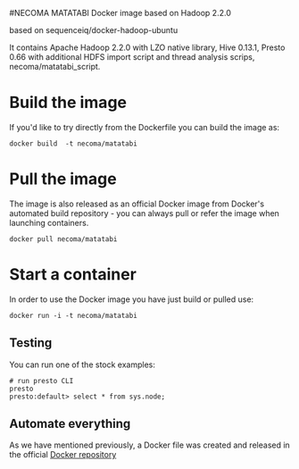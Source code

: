 #NECOMA MATATABI Docker image based on Hadoop 2.2.0

based on sequenceiq/docker-hadoop-ubuntu

It contains Apache Hadoop 2.2.0 with LZO native library, Hive 0.13.1, Presto 0.66 with additional HDFS import script and thread analysis scrips, necoma/matatabi_script.

# Build the image

If you'd like to try directly from the Dockerfile you can build the image as:

```
docker build  -t necoma/matatabi
```
# Pull the image

The image is also released as an official Docker image from Docker's automated build repository - you can always pull or refer the image when launching containers.

```
docker pull necoma/matatabi
```

# Start a container

In order to use the Docker image you have just build or pulled use:

```
docker run -i -t necoma/matatabi
```

## Testing

You can run one of the stock examples:

```
# run presto CLI
presto
presto:default> select * from sys.node;
```

## Automate everything

As we have mentioned previously, a Docker file was created and released in the official [Docker repository](https://registry.hub.docker.com/u/necoma/matatabi/)

